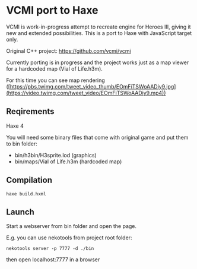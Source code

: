 # VCMI port to Haxe

VCMI is work-in-progress attempt to recreate engine for Heroes III, giving it new and extended possibilities. This is a port to Haxe with JavaScript target only.

Original C++ project: https://github.com/vcmi/vcmi

Currently porting is in progress and the project works just as a map viewer for a hardcoded map (Vial of Life.h3m).

For this time you can see map rendering ([https://pbs.twimg.com/tweet_video_thumb/EOmFiTSWoAADiy9.jpg](https://video.twimg.com/tweet_video/EOmFiTSWoAADiy9.mp4))


## Reqirements
Haxe 4

You will need some binary files that come with original game and put them to bin folder:
- bin/h3bin/H3sprite.lod (graphics)
- bin/maps/Vial of Life.h3m (hardcoded map)

## Compilation
```
haxe build.hxml
```

## Launch
Start a webserver from bin folder and open the page. 

E.g. you can use nekotools from project root folder:
```
nekotools server -p 7777 -d ./bin
```
then open localhost:7777 in a browser
